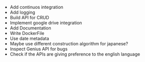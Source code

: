 - Add continuos integration
- Add logging
- Build API for CRUD
- Implement google drive integration
- Add Documentation
- Write DockerFile
- Use date metadata
- Maybe use different construction algorithm for japanese?
- Inspect Genius API for bugs
- Check if the APIs are giving preference to the english language
